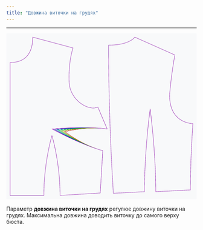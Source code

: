 ```yaml
---
title: "Довжина виточки на грудях"
---
```


***

![Вплив довжини нагрудної виточки на викрійку](sample.png)

Параметр **довжина виточки на грудях** регулює довжину виточки на грудях. Максимальна довжина доводить виточку до самого верху бюста.




